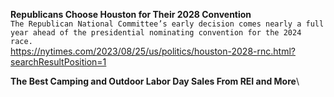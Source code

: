 **Republicans Choose Houston for Their 2028 Convention**\
`The Republican National Committee’s early decision comes nearly a full year ahead of the presidential nominating convention for the 2024 race.`\
https://nytimes.com/2023/08/25/us/politics/houston-2028-rnc.html?searchResultPosition=1

**The Best Camping and Outdoor Labor Day Sales From REI and More**\

